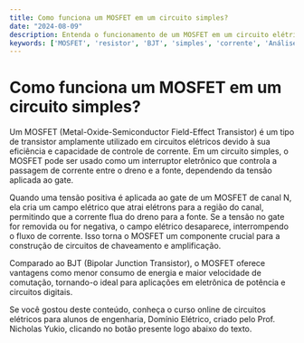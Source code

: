 ```yaml
---
title: Como funciona um MOSFET em um circuito simples?
date: "2024-08-09"
description: Entenda o funcionamento de um MOSFET em um circuito elétrico simples e sua importância na engenharia.
keywords: ['MOSFET', 'resistor', 'BJT', 'simples', 'corrente', 'Análise', 'fonte']
---
```


# Como funciona um MOSFET em um circuito simples?

Um MOSFET (Metal-Oxide-Semiconductor Field-Effect Transistor) é um tipo de transistor amplamente utilizado em circuitos elétricos devido à sua eficiência e capacidade de controle de corrente. Em um circuito simples, o MOSFET pode ser usado como um interruptor eletrônico que controla a passagem de corrente entre o dreno e a fonte, dependendo da tensão aplicada ao gate.

Quando uma tensão positiva é aplicada ao gate de um MOSFET de canal N, ela cria um campo elétrico que atrai elétrons para a região do canal, permitindo que a corrente flua do dreno para a fonte. Se a tensão no gate for removida ou for negativa, o campo elétrico desaparece, interrompendo o fluxo de corrente. Isso torna o MOSFET um componente crucial para a construção de circuitos de chaveamento e amplificação.

Comparado ao BJT (Bipolar Junction Transistor), o MOSFET oferece vantagens como menor consumo de energia e maior velocidade de comutação, tornando-o ideal para aplicações em eletrônica de potência e circuitos digitais.

Se você gostou deste conteúdo, conheça o curso online de circuitos elétricos para alunos de engenharia, Domínio Elétrico, criado pelo Prof. Nicholas Yukio, clicando no botão presente logo abaixo do texto.